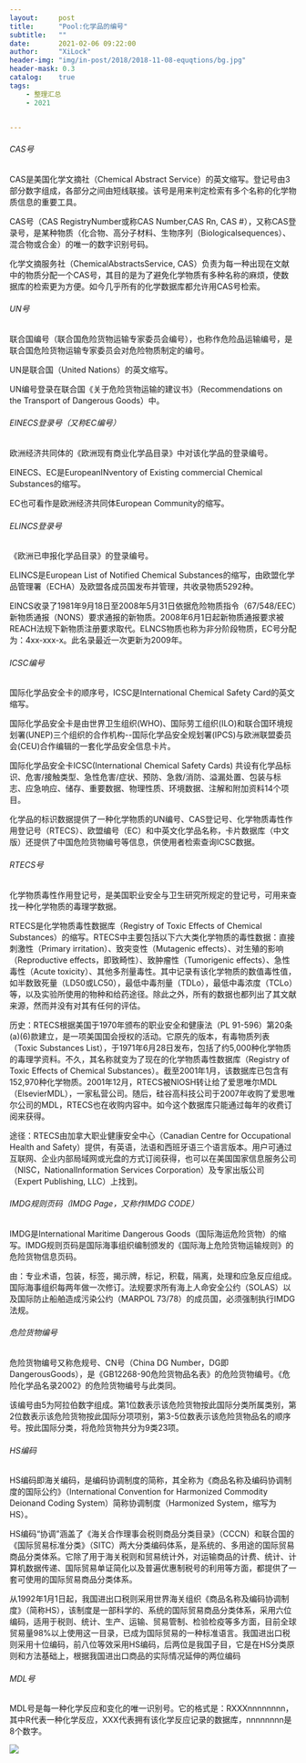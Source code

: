```yaml
---
layout:     post
title:      "Pool:化学品的编号"
subtitle:   ""
date:       2021-02-06 09:22:00
author:     "XiLock"
header-img: "img/in-post/2018/2018-11-08-equqtions/bg.jpg"
header-mask: 0.3
catalog:    true
tags:
    - 整理汇总
    - 2021


---
```


###### CAS号

CAS是美国化学文摘社（Chemical Abstract Service）的英文缩写。登记号由3部分数字组成，各部分之间由短线联接。该号是用来判定检索有多个名称的化学物质信息的重要工具。

CAS号（CAS RegistryNumber或称CAS Number,CAS Rn, CAS #），又称CAS登录号，是某种物质（化合物、高分子材料、生物序列（Biologicalsequences）、混合物或合金）的唯一的数字识别号码。

化学文摘服务社（ChemicalAbstractsService, CAS）负责为每一种出现在文献中的物质分配一个CAS号，其目的是为了避免化学物质有多种名称的麻烦，使数据库的检索更为方便。如今几乎所有的化学数据库都允许用CAS号检索。


###### UN号

联合国编号（联合国危险货物运输专家委员会编号），也称作危险品运输编号，是联合国危险货物运输专家委员会对危险物质制定的编号。

UN是联合国（United Nations）的英文缩写。

UN编号登录在联合国《关于危险货物运输的建议书》（Recommendations on the Transport of Dangerous Goods）中。

###### EINECS登录号（又称EC编号）

欧洲经济共同体的《欧洲现有商业化学品目录》中对该化学品的登录编号。

EINECS、EC是EuropeanINventory of Existing commercial Chemical Substances的缩写。

EC也可看作是欧洲经济共同体European Community的缩写。

###### ELINCS登录号

《欧洲已申报化学品目录》的登录编号。

ELINCS是European List of Notified Chemical Substances的缩写，由欧盟化学品管理署（ECHA）及欧盟各成员国发布并管理，共收录物质5292种。

EINCS收录了1981年9月18日至2008年5月31日依据危险物质指令（67/548/EEC）新物质通报（NONS）要求通报的新物质。2008年6月1日起新物质通报要求被REACH法规下新物质注册要求取代。ELNCS物质也称为非分阶段物质，EC号分配为：4xx-xxx-x。此名录最近一次更新为2009年。


###### ICSC编号

国际化学品安全卡的顺序号，ICSC是International Chemical Safety Card的英文缩写。

国际化学品安全卡是由世界卫生组织(WHO)、国际劳工组织(ILO)和联合国环境规划署(UNEP)三个组织的合作机构--国际化学品安全规划署(IPCS)与欧洲联盟委员会(CEU)合作编辑的一套化学品安全信息卡片。

国际化学品安全卡ICSC(International Chemical Safety Cards) 共设有化学品标识、危害/接触类型、急性危害/症状、预防、急救/消防、溢漏处置、包装与标志、应急响应、储存、重要数据、物理性质、环境数据、注解和附加资料14个项目。

化学品的标识数据提供了一种化学物质的UN编号、CAS登记号、化学物质毒性作用登记号（RTECS）、欧盟编号（EC）和中英文化学品名称，卡片数据库（中文版）还提供了中国危险货物编号等信息，供使用者检索查询ICSC数据。

###### RTECS号

化学物质毒性作用登记号，是美国职业安全与卫生研究所规定的登记号，可用来查找一种化学物质的毒理学数据。

RTECS是化学物质毒性数据库（Registry of Toxic Effects of Chemical Substances）的缩写。RTECS中主要包括以下六大类化学物质的毒性数据：直接刺激性（Primary irritation）、致突变性（Mutagenic effects）、对生殖的影响（Reproductive effects，即致畸性）、致肿瘤性（Tumorigenic effects）、急性毒性（Acute toxicity）、其他多剂量毒性。其中记录有该化学物质的数值毒性值，如半数致死量（LD50或LC50），最低中毒剂量（TDLo），最低中毒浓度（TCLo）等，以及实验所使用的物种和给药途径。除此之外，所有的数据也都列出了其文献来源，然而并没有对其有任何的评估。

历史：RTECS根据美国于1970年颁布的职业安全和健康法（PL 91-596）第20条(a)(6)款建立，是一项美国国会授权的活动。它原先的版本，有毒物质列表（Toxic Substances List），于1971年6月28日发布，包括了约5,000种化学物质的毒理学资料。不久，其名称就变为了现在的化学物质毒性数据库（Registry of Toxic Effects of Chemical Substances）。截至2001年1月，该数据库已包含有152,970种化学物质。2001年12月，RTECS被NIOSH转让给了爱思唯尔MDL（ElsevierMDL），一家私营公司。随后，硅谷高科技公司于2007年收购了爱思唯尔公司的MDL，RTECS也在收购内容中。如今这个数据库只能通过每年的收费订阅来获得。

途径：RTECS由加拿大职业健康安全中心（Canadian Centre for Occupational Health and Safety）提供，有英语，法语和西班牙语三个语言版本。用户可通过互联网、企业内部局域网或光盘的方式订阅获得，也可以在美国国家信息服务公司（NISC，NationalInformation Services Corporation）及专家出版公司（Expert Publishing, LLC）上找到。

###### IMDG规则页码（IMDG Page，又称作IMDG CODE）

IMDG是International Maritime Dangerous Goods（国际海运危险货物）的缩写。IMDG规则页码是国际海事组织编制颁发的《国际海上危险货物运输规则》的危险货物信息页码。

由：专业术语，包装，标签，揭示牌，标记，积载，隔离，处理和应急反应组成。国际海事组织每两年做一次修订。法规要求所有海上人命安全公约（SOLAS）以及国际防止船舶造成污染公约（MARPOL 73/78）的成员国，必须强制执行IMDG法规。

###### 危险货物编号

危险货物编号又称危规号、CN号（China DG Number，DG即DangerousGoods），是《GB12268-90危险货物品名表》的危险货物编号。《危险化学品名录2002》的危险货物编号与此类同。

该编号由5为阿拉伯数字组成。第1位数表示该危险货物按此国际分类所属类别，第2位数表示该危险货物按此国际分项项别，第3-5位数表示该危险货物品名的顺序号。按此国际分类，将危险货物共分为9类23项。

###### HS编码

HS编码即海关编码，是编码协调制度的简称，其全称为《商品名称及编码协调制度的国际公约》（International Convention for Harmonized Commodity Deionand Coding System）简称协调制度（Harmonized System，缩写为HS）。

HS编码“协调”涵盖了《海关合作理事会税则商品分类目录》（CCCN）和联合国的《国际贸易标准分类》（SITC）两大分类编码体系，是系统的、多用途的国际贸易商品分类体系。它除了用于海关税则和贸易统计外，对运输商品的计费、统计、计算机数据传递、国际贸易单证简化以及普遍优惠制税号的利用等方面，都提供了一套可使用的国际贸易商品分类体系。

从1992年1月1日起，我国进出口税则采用世界海关组织《商品名称及编码协调制度》（简称HS），该制度是一部科学的、系统的国际贸易商品分类体系，采用六位编码，适用于税则、统计、生产、运输、贸易管制、检验检疫等多方面，目前全球贸易量98%以上使用这一目录，已成为国际贸易的一种标准语言。我国进出口税则采用十位编码，前八位等效采用HS编码，后两位是我国子目，它是在HS分类原则和方法基础上，根据我国进出口商品的实际情况延伸的两位编码

###### MDL号

MDL号是每一种化学反应和变化的唯一识别号。它的格式是：RXXXnnnnnnnn，其中R代表一种化学反应，XXX代表拥有该化学反应记录的数据库，nnnnnnnn是8个数字。


![](/img/wc-tail.GIF)
